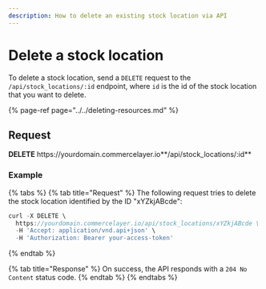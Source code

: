 ```yaml
---
description: How to delete an existing stock location via API
---
```


# Delete a stock location

To delete a stock location, send a `DELETE` request to the `/api/stock_locations/:id` endpoint, where `id` is the id of the stock location that you want to delete.

{% page-ref page="../../deleting-resources.md" %}

## Request

**DELETE** https://<i></i>yourdomain.commercelayer.io**/api/stock_locations/:id**

### Example

{% tabs %}
{% tab title="Request" %}
The following request tries to delete the stock location identified by the ID "xYZkjABcde":

```javascript
curl -X DELETE \
  https://yourdomain.commercelayer.io/api/stock_locations/xYZkjABcde \
  -H 'Accept: application/vnd.api+json' \
  -H 'Authorization: Bearer your-access-token'
```
{% endtab %}

{% tab title="Response" %}
On success, the API responds with a `204 No Content` status code.
{% endtab %}
{% endtabs %}

